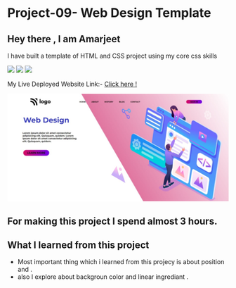 # Project-09-  Web Design Template
 ## Hey there ,  I am Amarjeet 
 I have built a template of HTML and CSS project using my core css skills 
 
 ![](https://img.shields.io/badge/Project-08-grren)
 ![](https://img.shields.io/badge/HTML-5-orange)
 ![](https://img.shields.io/badge/CSS-3-blue)

 My Live Deployed Website Link:- [Click here !](https://project-08-web-design-template.netlify.app/)

 
 ![](./web-page.jpg)

 ## For making this project I spend almost 3 hours.

 ## What I learned from this project 
 - Most important thing which i learned from this projecy is about position and  .
 - also I explore about backgroun color and linear ingrediant .
  
